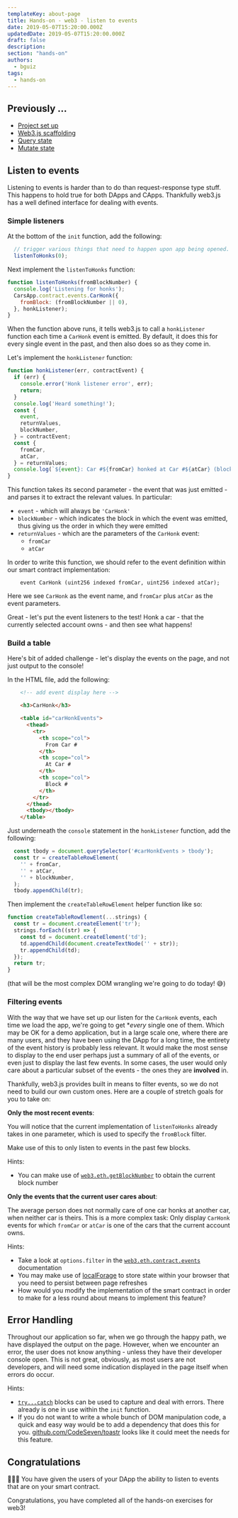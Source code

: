 ```yaml
---
templateKey: about-page
title: Hands-on - web3 - listen to events
date: 2019-05-07T15:20:00.000Z
updatedDate: 2019-05-07T15:20:00.000Z
draft: false
description:
section: "hands-on"
authors:
  - bguiz
tags:
  - hands-on
---
```


## Previously &hellip;

- [Project set up](/hands-on/web3/project-setup/)
- [Web3.js scaffolding](/hands-on/web3/scaffold/)
- [Query state](/hands-on/web3/query-state/)
- [Mutate state](/hands-on/web3/mutate-state/)

## Listen to events

Listening to events is harder than to do than request-response type stuff.
This happens to hold true for both DApps and CApps.
Thankfully web3.js has a well defined interface for dealing with events.

### Simple listeners

At the bottom of the `init` function, add the following:

```javascript
  // trigger various things that need to happen upon app being opened.
  listenToHonks(0);

```

Next implement the `listenToHonks` function:

```javascript
function listenToHonks(fromBlockNumber) {
  console.log('Listening for honks');
  CarsApp.contract.events.CarHonk({
    fromBlock: (fromBlockNumber || 0),
  }, honkListener);
}

```

When the function above runs, it tells web3.js to call a `honkListener` function
each time a `CarHonk` event is emitted.
By default, it does this for every single event in the past,
and then also does so as they come in.

Let's implement the `honkListener` function:

```javascript
function honkListener(err, contractEvent) {
  if (err) {
    console.error('Honk listener error', err);
    return;
  }
  console.log('Heard something!');
  const {
    event,
    returnValues,
    blockNumber,
  } = contractEvent;
  const {
    fromCar,
    atCar,
  } = returnValues;
  console.log(`${event}: Car #${fromCar} honked at Car #${atCar} (block #${blockNumber})`);
}

```

This function takes its second parameter -
the event that was just emitted -
and parses it to extract the relevant values.
In particular:

- `event` - which will always be `'CarHonk'`
- `blockNumber` - which indicates the block in which the event was emitted,
  thus giving us the order in which they were emitted
- `returnValues` - which are the parameters of the `CarHonk` event:
  - `fromCar`
  - `atCar`

In order to write this function, we should refer to the event definition
within our smart contract implementation:

```solidity
    event CarHonk (uint256 indexed fromCar, uint256 indexed atCar);

```

Here we see `CarHonk` as the event name,
and `fromCar` plus `atCar` as the event parameters.

Great - let's put the event listeners to the test!
Honk a car - that the currently selected account owns -
and then see what happens!

### Build a table

Here's bit of added challenge - let's display the events on the page,
and not just output to the console!

In the HTML file, add the following:

```html
    <!-- add event display here -->

    <h3>CarHonk</h3>

    <table id="carHonkEvents">
      <thead>
        <tr>
          <th scope="col">
            From Car #
          </th>
          <th scope="col">
            At Car #
          </th>
          <th scope="col">
            Block #
          </th>
        </tr>
      </thead>
      <tbody></tbody>
    </table>

```

Just underneath the `console` statement in the `honkListener` function,
add the following:

```javascript
  const tbody = document.querySelector('#carHonkEvents > tbody');
  const tr = createTableRowElement(
    '' + fromCar,
    '' + atCar,
    '' + blockNumber,
  );
  tbody.appendChild(tr);

```

Then implement the `createTableRowElement` helper function like so:

```javascript
function createTableRowElement(...strings) {
  const tr = document.createElement('tr');
  strings.forEach((str) => {
    const td = document.createElement('td');
    td.appendChild(document.createTextNode('' + str));
    tr.appendChild(td);
  });
  return tr;
}

```

(that will be the most complex DOM wrangling we're going to do today! 😅)

### Filtering events

With the way that we have set up our listen for the `CarHonk` events,
each time we load the app, we're going to get **every* single one of them.
Which may be OK for a demo application, but in a large scale one,
where there are many users, and they have been using the DApp for a long time,
the entirety of the event history is probably less relevant.
It would make the most sense to display to the end user perhaps just a summary
of all of the events, or even just to display the last few events.
In some cases, the user would only care about a particular subset
of the events - the ones they are **involved** in.

Thankfully, web3.js provides built in means to filter events,
so we do not need to build our own custom ones.
Here are a couple of stretch goals for you to take on:

**Only the most recent events**:

You will notice that the current implementation of `listenToHonks`
already takes in one parameter,
which is used to specify the `fromBlock` filter.

Make use of this to only listen to events in the past few blocks.

Hints:

- You can make use of
  [`web3.eth.getBlockNumber`](https://web3js.readthedocs.io/en/1.0/web3-eth.html#getblocknumber)
  to obtain the current block number

**Only the events that the current user cares about**:

The average person does not normally care of one car honks at another car,
when neither car is theirs.
This is a more complex task:
Only display `CarHonk` events for which `fromCar` or `atCar` is one of the cars
that the current account owns.

Hints:

- Take a look at `options.filter` in the
  [`web3.eth.contract.events`](`https://web3js.readthedocs.io/en/1.0/web3-eth-contract.html#contract-events)
  documentation
- You may make use of [localForage](https://github.com/localForage/localForage)
  to store state within your browser that you need to persist between
  page refreshes
- How would you modify the implementation of the smart contract
  in order to make for a less round about means to implement this feature?

## Error Handling

Throughout our application so far,
when we go through the happy path, we have displayed the output on the page.
However, when we encounter an error,
the user does not know anything -
unless they have their developer console open.
This is not great, obviously, as most users are not developers,
and will need some indication displayed in the page itself
when errors do occur.

Hints:

- [`try...catch`](https://developer.mozilla.org/en-US/docs/Web/JavaScript/Reference/Statements/try...catch)
  blocks can be used to capture and deal with errors.
  There already is one in use within the `init` function.
- If you do not want to write a whole bunch of DOM manipulation code,
  a quick and easy way would be to add a dependency that does this for you.
  [github.com/CodeSeven/toastr](https://github.com/CodeSeven/toastr)
  looks like it could meet the needs for this feature.

## Congratulations

🎉🎉🎉 You have given the users of your DApp the ability to listen to
events that are on your smart contract.

Congratulations, you have completed all of the hands-on exercises for web3!

